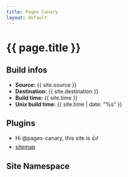 ```yaml
---
title: Pages Canary
layout: default
---
```


# {{ page.title }}

## Build infos

* **Source:** {{ site.source }}
* **Destination:** {{ site.destination }}
* **Build time:** {{ site.time }}
* **Unix build time:** {{ site.time | date: "%s" }}

## Plugins

* Hi @pages-canary, this site is :+1:!
* [sitemap](sitemap.xml)

## Site Namespace

<div id="output">&nbsp;</div>
